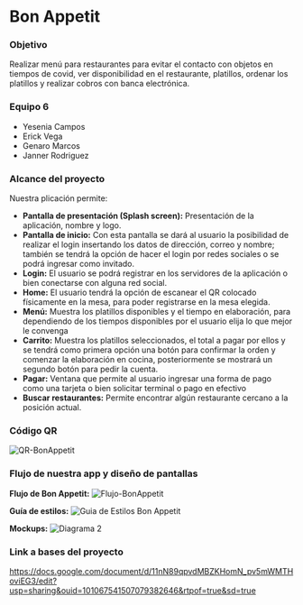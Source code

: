 # Bon Appetit

### Objetivo
Realizar menú para restaurantes para evitar el contacto con objetos en tiempos de covid, ver disponibilidad en el restaurante, platillos, ordenar los platillos y realizar cobros con banca electrónica. 

### Equipo 6
- Yesenia Campos
- Erick Vega 
- Genaro Marcos
- Janner Rodriguez

### Alcance del proyecto
Nuestra plicación permite:
- **Pantalla de presentación (Splash screen):** Presentación de la aplicación, nombre y logo.
- **Pantalla de inicio:** Con esta pantalla se dará al usuario la posibilidad de realizar el login insertando los datos de dirección, correo y nombre; también se tendrá la opción de hacer el login por redes sociales o se podrá ingresar como invitado.
- **Login:** El usuario se podrá registrar en los servidores de la aplicación o bien conectarse con alguna red social.
- **Home:** El usuario tendrá la opción de escanear el QR colocado físicamente en la mesa, para poder registrarse en la mesa elegida.
- **Menú:** Muestra los platillos disponibles y el tiempo en elaboración, para dependiendo de los tiempos disponibles por el usuario elija lo que mejor le convenga 
- **Carrito:** Muestra los platillos seleccionados, el total a pagar por ellos y se tendrá como primera opción una botón para confirmar la orden y comenzar la elaboración en cocina, posteriormente se mostrará un segundo botón para pedir la cuenta. 
- **Pagar:** Ventana que permite al usuario ingresar una forma de pago como una tarjeta o bien solicitar terminal o pago en efectivo
- **Buscar restaurantes:** Permite encontrar algún restaurante cercano a la posición actual.


### Código QR
![QR-BonAppetit](https://user-images.githubusercontent.com/73143272/132267804-d65452fc-36a2-462e-8820-4c9a2479ed3c.png)

### Flujo de nuestra app y diseño de pantallas

**Flujo de Bon Appetit:**
![Flujo-BonAppetit](https://user-images.githubusercontent.com/73143272/132267814-9536a8c3-dc51-4021-8523-f851381d2a85.PNG)

**Guía de estilos:**
![Guia de Estilos Bon Appetit](https://user-images.githubusercontent.com/73143272/132267832-8399df3d-ba45-40ec-bcea-3882c21a987e.PNG)

**Mockups:**
![Diagrama 2](https://user-images.githubusercontent.com/73143272/132267845-3378556b-493b-4c01-a9a1-d6d2d470d127.PNG)

### Link a bases del proyecto
https://docs.google.com/document/d/11nN89qpvdMBZKHomN_pv5mWMTHoviEG3/edit?usp=sharing&ouid=101067541507079382646&rtpof=true&sd=true
